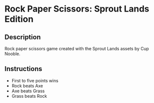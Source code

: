 # Rock Paper Scissors: Sprout Lands Edition

## Description
Rock paper scissors game created with the Sprout Lands assets by Cup Nooble.

## Instructions
- First to five points wins
- Rock beats Axe
- Axe beats Grass
- Grass beats Rock

